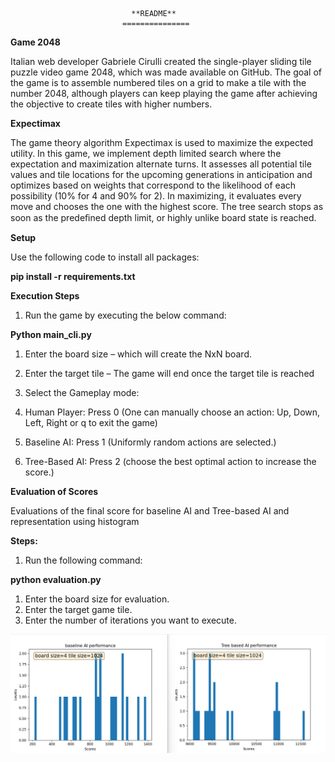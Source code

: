                                **README**
                             ===============

**Game 2048**

Italian web developer Gabriele Cirulli created the single-player sliding tile puzzle video game 2048, which was made available on GitHub. The goal of the game is to assemble numbered tiles on a grid to make a tile with the number 2048, although players can keep playing the game after achieving the objective to create tiles with higher numbers.

**Expectimax**

The game theory algorithm Expectimax is used to maximize the expected utility. In this game, we implement depth limited search where the expectation and maximization alternate turns. It assesses all potential tile values and tile locations for the upcoming generations in anticipation and optimizes based on weights that correspond to the likelihood of each possibility (10% for 4 and 90% for 2). In maximizing, it evaluates every move and chooses the one with the highest score. The tree search stops as soon as the predeﬁned depth limit, or highly unlike board state is reached.

**Setup**

Use the following code to install all packages:

**pip install -r requirements.txt**

**Execution Steps**

1. Run the game by executing the below command:

**Python main\_cli.py**

1. Enter the board size – which will create the NxN board.
2. Enter the target tile – The game will end once the target tile is reached
3. Select the Gameplay mode:

1. Human Player: Press 0 (One can manually choose an action: Up, Down, Left, Right or q to exit the game)
2. Baseline AI: Press 1 (Uniformly random actions are selected.)
3. Tree-Based AI: Press 2 (choose the best optimal action to increase the score.)

**Evaluation of Scores**

Evaluations of the final score for baseline AI and Tree-based AI and representation using histogram

**Steps:**

1. Run the following command:

**python evaluation.py**

1. Enter the board size for evaluation.
2. Enter the target game tile.
3. Enter the number of iterations you want to execute.

![Screenshot](AIscores.png)
